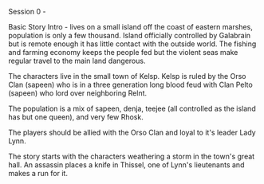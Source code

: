 Session 0 -

Basic Story Intro - lives on a small island off the coast of eastern marshes, population is only a few thousand. Island officially controlled by Galabrain but is remote enough it has little contact with the outside world. The fishing and farming economy keeps the people fed but the violent seas make regular travel to the main land dangerous.

The characters live in the small town of Kelsp. Kelsp is ruled by the Orso Clan (sapeen) who is in a three generation long blood feud with Clan Pelto (sapeen) who lord over neighboring Relnt.

The population is a mix of sapeen, denja, teejee (all controlled as the island has but one queen), and very few Rhosk.

The players should be allied with the Orso Clan and loyal to it's leader Lady Lynn.

The story starts with the characters weathering a storm in the town's great hall. An assassin places a knife in Thissel, one of Lynn's lieutenants and makes a run for it.
